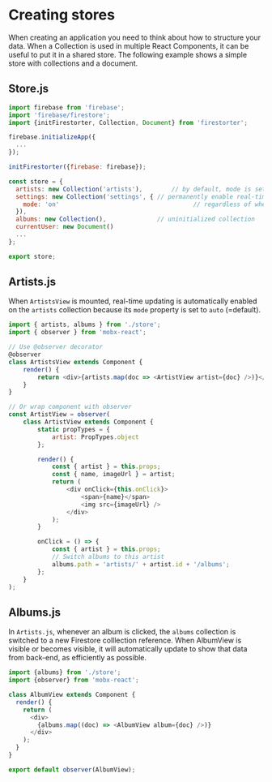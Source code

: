 # Creating stores

When creating an application you need to think about how
to structure your data. When a Collection is used in multiple
React Components, it can be useful to put it in a shared store. The
following example shows a simple store with collections and a
document.

## Store.js

```js
import firebase from 'firebase';
import 'firebase/firestore';
import {initFirestorter, Collection, Document} from 'firestorter';

firebase.initializeApp({
  ...
});

initFirestorter({firebase: firebase});

const store = {
  artists: new Collection('artists'),		 // by default, mode is set to `auto`
  settings: new Collection('settings', { // permanently enable real-time updating
  	mode: 'on'						               // regardless of whether the collection
  }), 																	 // is being used or rendered.
  albums: new Collection(),           	 // uninitialized collection
  currentUser: new Document()
  ...
};

export store;
```

## Artists.js

When `ArtistsView` is mounted, real-time updating is automatically enabled on the `artists` collection
because its `mode` property is set to `auto` (=default).

```js
import { artists, albums } from './store';
import { observer } from 'mobx-react';

// Use @observer decorator
@observer
class ArtistsView extends Component {
	render() {
		return <div>{artists.map(doc => <ArtistView artist={doc} />)}</div>;
	}
}

// Or wrap component with observer
const ArtistView = observer(
	class ArtistView extends Component {
		static propTypes = {
			artist: PropTypes.object
		};

		render() {
			const { artist } = this.props;
			const { name, imageUrl } = artist;
			return (
				<div onClick={this.onClick}>
					<span>{name}</span>
					<img src={imageUrl} />
				</div>
			);
		}

		onClick = () => {
			const { artist } = this.props;
			// Switch albums to this artist
			albums.path = 'artists/' + artist.id + '/albums';
		};
	}
);
```

## Albums.js

In `Artists.js`, whenever an album is clicked, the `albums` collection is
switched to a new Firestore colllection reference. When AlbumView is visible
or becomes visible, it will automatically update to show that data from
back-end, as efficiently as possible.

```js
import {albums} from './store';
import {observer} from 'mobx-react';

class AlbumView extends Component {
  render() {
    return (
      <div>
        {albums.map((doc) => <AlbumView album={doc} />)}
      </div>
    );
  }
}

export default observer(AlbumView);
```

